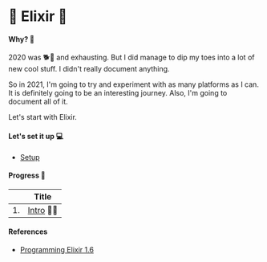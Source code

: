 # 🔬 Elixir 🧪

#### Why? 🤨

2020 was 🐕💩 and exhausting. But I did manage to dip my toes into a lot of new cool stuff. I didn't really document anything.

So in 2021, I'm going to try and experiment with as many platforms as I can. It is definitely going to be an interesting journey. Also, I'm going to document all of it.

Let's start with Elixir.

#### Let's set it up 💻
- [Setup]

#### Progress 🤔

|    | Title |
| -  | - |
| 1. | [Intro] 👋🏻 |

[Setup]: https://elixir-lang.org/install.html
[Intro]: https://github.com/ShivangDave/elixir-repo/tree/main/intro

#### References
- [Programming Elixir 1.6]

[Programming Elixir 1.6]: https://pragprog.com/titles/elixir16/programming-elixir-1-6/
